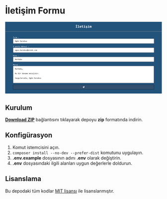 # İletişim Formu

![Ekran Görüntüsü][1]

## Kurulum

**[Download ZIP][2]** bağlantısını tıklayarak depoyu **zip** formatında indirin.

## Konfigürasyon

1. Komut istemcisini açın.
2. `composer install --no-dev --prefer-dist` komutunu uygulayın.
3. **.env.example** dosyasının adını **.env** olarak değiştirin.
4. **.env** dosyasındaki ilgili alanları uygun değerlerle doldurun.

## Lisanslama

Bu depodaki tüm kodlar [MIT lisansı][3] ile lisanslanmıştır.

[1]: https://github.com/ogunkarakus/contact-form/raw/master/screenshot-tr_TR.png
[2]: https://github.com/ogunkarakus/contact-form/archive/master.zip
[3]: https://opensource.org/licenses/MIT
